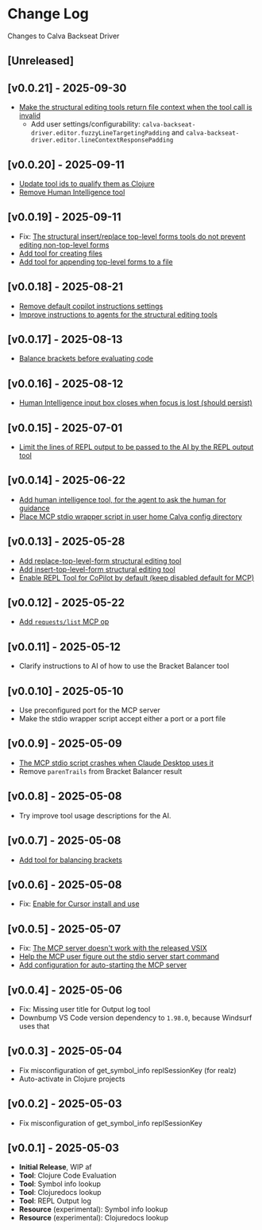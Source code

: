 # Change Log

Changes to Calva Backseat Driver

## [Unreleased]

## [v0.0.21] - 2025-09-30

- [Make the structural editing tools return file context when the tool call is invalid ](https://github.com/BetterThanTomorrow/calva-backseat-driver/issues/37)
  - Add user settings/configurability: `calva-backseat-driver.editor.fuzzyLineTargetingPadding` and `calva-backseat-driver.editor.lineContextResponsePadding`

## [v0.0.20] - 2025-09-11

- [Update tool ids to qualify them as Clojure](https://github.com/BetterThanTomorrow/calva-backseat-driver/issues/34)
- [Remove Human Intelligence tool](https://github.com/BetterThanTomorrow/calva-backseat-driver/issues/35)

## [v0.0.19] - 2025-09-11

- Fix: [The structural insert/replace top-level forms tools do not prevent editing non-top-level forms](https://github.com/BetterThanTomorrow/calva-backseat-driver/issues/32)
- [Add tool for creating files](https://github.com/BetterThanTomorrow/calva-backseat-driver/issues/30)
- [Add tool for appending top-level forms to a file](https://github.com/BetterThanTomorrow/calva-backseat-driver/issues/31)

## [v0.0.18] - 2025-08-21

- [Remove default copilot instructions settings](https://github.com/BetterThanTomorrow/calva-backseat-driver/issues/24)
- [Improve instructions to agents for the structural editing tools](https://github.com/BetterThanTomorrow/calva-backseat-driver/issues/27)

## [v0.0.17] - 2025-08-13

- [Balance brackets before evaluating code](https://github.com/BetterThanTomorrow/calva-backseat-driver/issues/25)

## [v0.0.16] - 2025-08-12

- [Human Intelligence input box closes when focus is lost (should persist)](https://github.com/BetterThanTomorrow/calva-backseat-driver/issues/22)

## [v0.0.15] - 2025-07-01

- [Limit the lines of REPL output to be passed to the AI by the REPL output tool](https://github.com/BetterThanTomorrow/calva-backseat-driver/issues/20)

## [v0.0.14] - 2025-06-22

- [Add human intelligence tool, for the agent to ask the human for guidance](https://github.com/BetterThanTomorrow/calva-backseat-driver/issues/17)
- [Place MCP stdio wrapper script in user home Calva config directory](https://github.com/BetterThanTomorrow/calva-backseat-driver/issues/15)

## [v0.0.13] - 2025-05-28

- [Add replace-top-level-form structural editing tool](https://github.com/BetterThanTomorrow/calva-backseat-driver/issues/12)
- [Add insert-top-level-form structural editing tool](https://github.com/BetterThanTomorrow/calva-backseat-driver/issues/12)
- [Enable REPL Tool for CoPilot by default (keep disabled default for MCP)](https://github.com/BetterThanTomorrow/calva-backseat-driver/issues/14)

## [v0.0.12] - 2025-05-22

- [Add `requests/list` MCP op](https://github.com/BetterThanTomorrow/calva-backseat-driver/issues/9)

## [v0.0.11] - 2025-05-12

- Clarify instructions to AI of how to use the Bracket Balancer tool

## [v0.0.10] - 2025-05-10

- Use preconfigured port for the MCP server
- Make the stdio wrapper script accept either a port or a port file

## [v0.0.9] - 2025-05-09

- [The MCP stdio script crashes when Claude Desktop uses it](https://github.com/BetterThanTomorrow/calva-backseat-driver/issues/7)
- Remove `parenTrails` from Bracket Balancer result

## [v0.0.8] - 2025-05-08

- Try improve tool usage descriptions for the AI.

## [v0.0.7] - 2025-05-08

- [Add tool for balancing brackets](https://github.com/BetterThanTomorrow/calva-backseat-driver/issues/6)

## [v0.0.6] - 2025-05-08

- Fix: [Enable for Cursor install and use](https://github.com/BetterThanTomorrow/calva-backseat-driver/issues/5)

## [v0.0.5] - 2025-05-07

- Fix: [The MCP server doesn't work with the released VSIX](https://github.com/BetterThanTomorrow/calva-backseat-driver/issues/2)
- [Help the MCP user figure out the stdio server start command](https://github.com/BetterThanTomorrow/calva-backseat-driver/issues/3)
- [Add configuration for auto-starting the MCP server](https://github.com/BetterThanTomorrow/calva-backseat-driver/issues/4)

## [v0.0.4] - 2025-05-06

- Fix: Missing user title for Output log tool
- Downbump VS Code version dependency to `1.98.0`, because Windsurf uses that

## [v0.0.3] - 2025-05-04

- Fix misconfiguration of get_symbol_info replSessionKey (for realz)
- Auto-activate in Clojure projects

## [v0.0.2] - 2025-05-03

- Fix misconfiguration of get_symbol_info replSessionKey

## [v0.0.1] - 2025-05-03

- **Initial Release**, WIP af
- **Tool**: Clojure Code Evaluation
- **Tool**: Symbol info lookup
- **Tool**: Clojuredocs lookup
- **Tool**: REPL Output log
- **Resource** (experimental): Symbol info lookup
- **Resource** (experimental): Clojuredocs lookup
